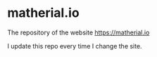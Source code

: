 # matherial.io
The repository of the website https://matherial.io

I update this repo every time I change the site.
